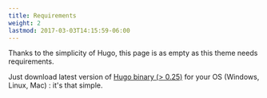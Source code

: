 ```yaml
---
title: Requirements
weight: 2
lastmod: 2017-03-03T14:15:59-06:00
---
```


Thanks to the simplicity of Hugo, this page is as empty as this theme needs requirements.

Just download latest version of [Hugo binary (> 0.25)](https://gohugo.io/getting-started/installing/) for your OS (Windows, Linux, Mac) : it's that simple.

<!-- ![Magic](/en/basics/requirements/images/magic.gif?classes=shadow) -->
